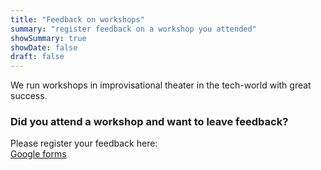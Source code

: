 ```yaml
---
title: "Feedback on workshops"
summary: "register feedback on a workshop you attended"
showSummary: true
showDate: false
draft: false
---
```


We run workshops in improvisational theater in the tech-world with great success.

### Did you attend a workshop and want to leave feedback?
Please register your feedback here:  
[Google forms](https://docs.google.com/forms/d/e/1FAIpQLSe_buZhqfPR-FPxYPVYneK2v1x3M1_YQSZoyPmUms4GM05jDw/viewform?usp=sharing)
